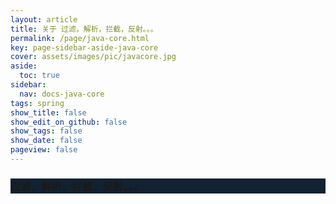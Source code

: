 ```yaml
---
layout: article
title: 关于 过滤，解析，拦截，反射。。。
permalink: /page/java-core.html
key: page-sidebar-aside-java-core
cover: assets/images/pic/javacore.jpg
aside:
  toc: true
sidebar:
  nav: docs-java-core
tags: spring
show_title: false
show_edit_on_github: false
show_tags: false
show_date: false
pageview: false
---
```

<style>
  .hero-example p {
    margin: .5rem 0;
  }
  .hero-example--height {
    height: 500px;
  }
  .hero-fill-example {
    background-color: #ccc;
  }
  .hero-fill-example--dark {
    background-color: #123;
  }
  .hero-bg-image-example {
    background-image: url("/docs/assets/images/cover3.jpg");
  }
  .hero-bg-image-example--linear-gradient {
    background-image: linear-gradient(135deg, rgba(255, 69, 0, .5), rgba(255, 197, 0, .2)), url("/docs/assets/images/cover3.jpg");
  }
</style>

<div class="hero hero-example hero--dark hero-fill-example--dark my-3">
  <div class="hero__content">
    <h3>过滤，解析，拦截，反射。。。</h3>
  </div>
</div>
